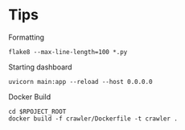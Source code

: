 # Tips

Formatting

```
flake8 --max-line-length=100 *.py
```

Starting dashboard

```
uvicorn main:app --reload --host 0.0.0.0
```

Docker Build

```
cd $RPOJECT_ROOT
docker build -f crawler/Dockerfile -t crawler .
```